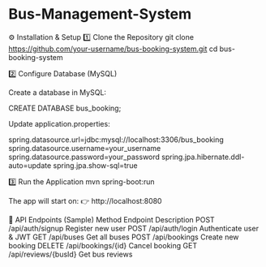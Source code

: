 # Bus-Management-System

⚙️ Installation & Setup
1️⃣ Clone the Repository
git clone https://github.com/your-username/bus-booking-system.git
cd bus-booking-system

2️⃣ Configure Database (MySQL)

Create a database in MySQL:

CREATE DATABASE bus_booking;

Update application.properties:

spring.datasource.url=jdbc:mysql://localhost:3306/bus_booking
spring.datasource.username=your_username
spring.datasource.password=your_password
spring.jpa.hibernate.ddl-auto=update
spring.jpa.show-sql=true

3️⃣ Run the Application
mvn spring-boot:run

The app will start on:
👉 http://localhost:8080

📡 API Endpoints (Sample)
Method	Endpoint	Description
POST	/api/auth/signup	Register new user
POST	/api/auth/login	Authenticate user & JWT
GET	/api/buses	Get all buses
POST	/api/bookings	Create new booking
DELETE	/api/bookings/{id}	Cancel booking
GET	/api/reviews/{busId}	Get bus reviews
